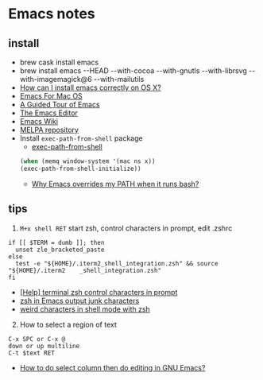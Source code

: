 # Emacs notes
## install
  * brew cask install emacs
  * brew install emacs --HEAD --with-cocoa --with-gnutls --with-librsvg --with-imagemagick@6 --with-mailutils 
  * [How can I install emacs correctly on OS X?](https://stackoverflow.com/a/47155790)
  * [Emacs For Mac OS](https://www.emacswiki.org/emacs/EmacsForMacOS)
  * [A Guided Tour of Emacs](http://www.gnu.org/software/emacs/tour/)
  * [The Emacs Editor](http://www.gnu.org/software/emacs/manual/html_node/emacs/index.html)
  * [Emacs Wiki](https://www.emacswiki.org/)
  * [MELPA repository](https://github.com/melpa/melpa)
  * Install `exec-path-from-shell` package
    * [exec-path-from-shell](https://github.com/purcell/exec-path-from-shell)
    ```lisp
    (when (memq window-system '(mac ns x))
    (exec-path-from-shell-initialize))
    ```
    * [Why Emacs overrides my PATH when it runs bash?](https://emacs.stackexchange.com/questions/14159/why-emacs-overrides-my-path-when-it-runs-bash)
## tips
1. `M+x shell RET` start zsh, control characters in prompt, edit .zshrc
  ```
  if [[ $TERM = dumb ]]; then
    unset zle_bracketed_paste
  else
    test -e "${HOME}/.iterm2_shell_integration.zsh" && source "${HOME}/.iterm2    _shell_integration.zsh"
  fi
  ```
  * [[Help] terminal zsh control characters in prompt](https://www.reddit.com/r/emacs/comments/5p3njk/help_terminal_zsh_control_characters_in_prompt/)
  * [zsh in Emacs output junk characters](https://stackoverflow.com/questions/7494461/zsh-in-emacs-output-junk-characters)
  * [weird characters in shell mode with zsh](https://emacs.stackexchange.com/questions/19848/weird-characters-in-shell-mode-with-zsh)
 
 2. How to select a region of text
   ```
   C-x SPC or C-x @
   down or up multiline
   C-t $text RET
   ```
   * [How to do select column then do editing in GNU Emacs?](https://superuser.com/questions/77314/how-to-do-select-column-then-do-editing-in-gnu-emacs)
   
